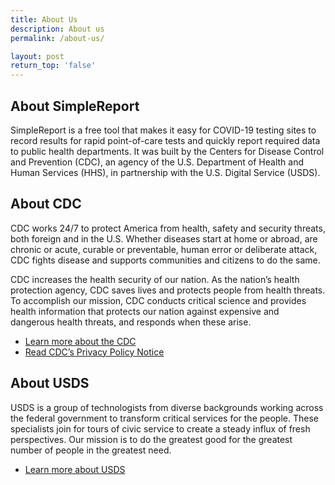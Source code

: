 ```yaml
---
title: About Us
description: About us
permalink: /about-us/

layout: post
return_top: 'false'
---
```


## About SimpleReport
SimpleReport is a free tool that makes it easy for COVID-19 testing sites to record results for rapid point-of-care tests and quickly report required data to public health departments. It was built by the Centers for Disease Control and Prevention (CDC), an agency of the U.S. Department of Health and Human Services (HHS), in partnership with the U.S. Digital Service (USDS).

## About CDC
CDC works 24/7 to protect America from health, safety and security threats, both foreign and in the U.S. Whether diseases start at home or abroad, are chronic or acute, curable or preventable, human error or deliberate attack, CDC fights disease and supports communities and citizens to do the same.

CDC increases the health security of our nation. As the nation’s health protection agency, CDC saves lives and protects people from health threats. To accomplish our mission, CDC conducts critical science and provides health information that protects our nation against expensive and dangerous health threats, and responds when these arise.

- [Learn more about the CDC](https://www.cdc.gov/about/default.htm)
- [Read CDC’s Privacy Policy Notice](https://www.cdc.gov/other/privacy.html)

## About USDS
USDS is a group of technologists from diverse backgrounds working across the federal government to transform critical services for the people. These specialists join for tours of civic service to create a steady influx of fresh perspectives. Our mission is to do the greatest good for the greatest number of people in the greatest need.

- [Learn more about USDS](https://www.usds.gov/mission)



